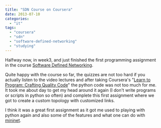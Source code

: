 ```yaml
---
title: "SDN Course on Coursera"
date: 2013-07-10
categories: 
  - "it"
tags: 
  - "coursera"
  - "sdn"
  - "software-defined-networking"
  - "studying"
---
```


Halfway now, in week3, and just finished the first programming assignment in the course [Software Defined Networking](https://www.coursera.org/course/sdn "on coursera").

Quite happy with the course so far, the quizzes are not too hard if you actually listen to the video lectures and after taking Coursera's "[Learn to Program: Crafting Quality Code](https://class.coursera.org/programming2-001/class/index)" the python code was not too much for me. It took me about day to get my head around it again (I don't write programs or scripts in python so often) and complete this first assignment where we got to create a custom topology with customized links.

I think it was a great first assignment as it got me used to playing with python again and also some of the features and what one can do with [mininet](http://mininet.org/ "http://mininet.org/").
